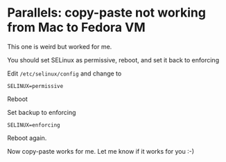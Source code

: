# Parallels: copy-paste not working from Mac to Fedora VM

This one is weird but worked for me.

You should set SELinux as permissive, reboot, and set it back to enforcing

Edit `/etc/selinux/config` and change to

	SELINUX=permissive
	
Reboot

Set backup to enforcing

	SELINUX=enforcing
	
Reboot again.

Now copy-paste works for me. Let me know if it works for you :-)